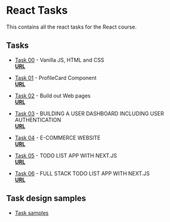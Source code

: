 # React Tasks

This contains all the react tasks for the React course.

## Tasks

- [Task 00](./react_task_00/)  - Vanilla JS, HTML and CSS  
 **[URL](https://kodecamp-task-0.vercel.app/)**

- [Task 01](./react_task_01/) - ProfileCard Component  
  **[URL](https://react-task-one-ten.vercel.app/)**

- [Task 02](./react_task_02/) -  Build out Web pages  
  **[URL](https://task02-nine.vercel.app/)**

- [Task 03](./react_task_03/) - BUILDING A USER DASHBOARD INCLUDING USER AUTHENTICATION  
  **[URL](https://task03-gules.vercel.app/)**

- [Task 04](./react_task_04/) - E-COMMERCE WEBSITE  
  **[URL](https://ecomerce-five-beta.vercel.app/)**

- [Task 05](./react_task_05/) - TODO LIST APP WITH NEXT.JS  
  **[URL](https://crud-next-app-omega.vercel.app/)**

- [Task 06](./react_task_06/) - FULL STACK TODO LIST APP WITH NEXT.JS  
  **[URL](https://react-tasks-chi-orcin.vercel.app/)**

<!-- - [Task 07](./react_task_07/)
  **[ URL]()** -->

<!-- - [Task 08](./react_task_08/)
  **[ URL]()** -->

## Task design samples

- [Task samples](./taskSamples)
